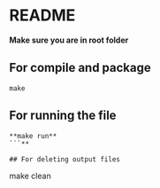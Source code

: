 # README

**Make sure you are in root folder**

## For compile and package
```
make
```

## For running the file
```
**make run**
```**

## For deleting output files
```
make clean
```
